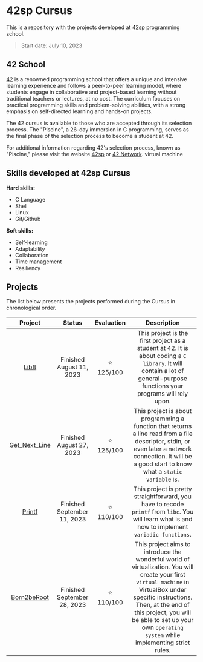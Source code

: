 # 42sp Cursus

This is a repository with the projects developed at [42sp](https://www.42sp.org.br/) programming school.

>Start date: July 10, 2023

## 42 School

[42](https://www.42network.org/) is a renowned programming school that offers a unique and intensive learning experience and follows a peer-to-peer learning model, where students engage in collaborative and project-based learning without traditional teachers or lectures, at no cost. The curriculum focuses on practical programming skills and problem-solving abilities, with a strong emphasis on self-directed learning and hands-on projects. 

The 42 cursus is available to those who are accepted through its selection process. The "Piscine", a 26-day immersion in C programming, serves as the final phase of the selection process to become a student at 42.

For additional information regarding 42's selection process, known as "Piscine," please visit the website [42sp](https://www.42sp.org.br/) or [42 Network](https://www.42network.org/).
virtual machine
## Skills developed at 42sp Cursus

**Hard skills:**

- C Language
- Shell
- Linux
- Git/Github

**Soft skills:**

- Self-learning
- Adaptability
- Collaboration
- Time management
- Resiliency

## Projects

The list below presents the projects performed during the Cursus in chronological order.

| Project  | Status | Evaluation | Description |
| :----: | :----: | :----: | :----: |
| [Libft](https://github.com/daniele-frade/42sp-cursus/tree/main/01_libft)                 | Finished <br> August 11, 2023 | ⭐<br>125/100 | This project is the first project as a student at 42. It is about coding a `C library`. It will contain a lot of general-purpose functions your programs will rely upon. | 
| [Get_Next_Line](https://github.com/daniele-frade/42sp-cursus/tree/main/02_get_next_line) | Finished <br> August 27, 2023 | ⭐<br>125/100 | This project is about programming a function that returns a line read from a file descriptor, stdin, or even later a network connection.  It will be a good start to know what a `static variable` is. |
| [Printf](https://github.com/daniele-frade/42sp-cursus/tree/main/03_printf)               | Finished <br> September 11, 2023 | ⭐<br>110/100 | This project is pretty straightforward, you have to recode `printf` from `libc`. You will learn what is and how to implement `variadic functions`. |
| [Born2beRoot](https://github.com/daniele-frade/42sp-cursus/tree/main/04_Born2beRoot)     | Finished <br> September 28, 2023 | ⭐<br>110/100 | This project aims to introduce the wonderful world of virtualization. You will create your first `virtual machine` in VirtualBox under specific instructions. Then, at the end of this project, you will be able to set up your own `operating system` while implementing strict rules. |

